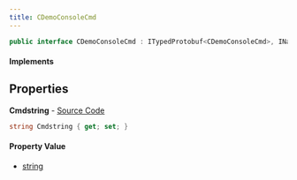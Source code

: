 ```yaml
---
title: CDemoConsoleCmd
---
```


```csharp
public interface CDemoConsoleCmd : ITypedProtobuf<CDemoConsoleCmd>, INativeHandle
```

#### Implements

## Properties

**Cmdstring** - [Source Code](https://github.com/swiftly-solution/swiftlys2/blob/master/managed/src/SwiftlyS2.Generated/Protobufs/Interfaces/CDemoConsoleCmd.cs#L13)

```csharp
string Cmdstring { get; set; }
```

#### Property Value

- [string](https://learn.microsoft.com/dotnet/api/system.string)

